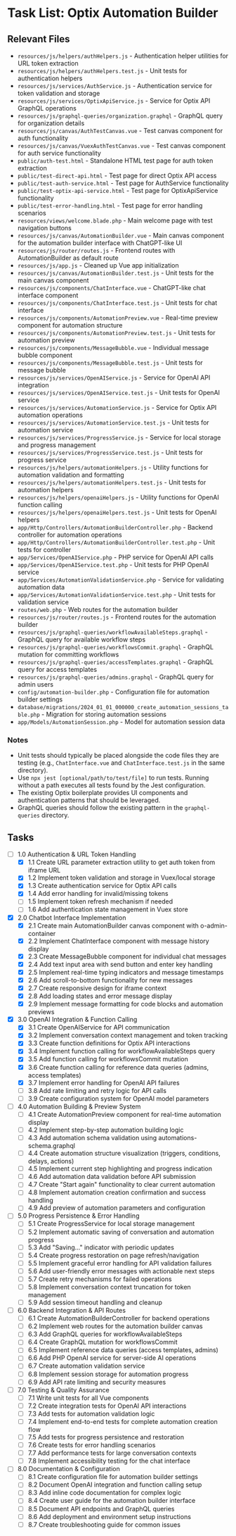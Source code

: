 # Task List: Optix Automation Builder

## Relevant Files

- `resources/js/helpers/authHelpers.js` - Authentication helper utilities for URL token extraction
- `resources/js/helpers/authHelpers.test.js` - Unit tests for authentication helpers
- `resources/js/services/AuthService.js` - Authentication service for token validation and storage
- `resources/js/services/OptixApiService.js` - Service for Optix API GraphQL operations
- `resources/js/graphql-queries/organization.graphql` - GraphQL query for organization details
- `resources/js/canvas/AuthTestCanvas.vue` - Test canvas component for auth functionality
- `resources/js/canvas/VuexAuthTestCanvas.vue` - Test canvas component for auth service functionality
- `public/auth-test.html` - Standalone HTML test page for auth token extraction
- `public/test-direct-api.html` - Test page for direct Optix API access
- `public/test-auth-service.html` - Test page for AuthService functionality
- `public/test-optix-api-service.html` - Test page for OptixApiService functionality
- `public/test-error-handling.html` - Test page for error handling scenarios
- `resources/views/welcome.blade.php` - Main welcome page with test navigation buttons
- `resources/js/canvas/AutomationBuilder.vue` - Main canvas component for the automation builder interface with ChatGPT-like UI
- `resources/js/router/routes.js` - Frontend routes with AutomationBuilder as default route
- `resources/js/app.js` - Cleaned up Vue app initialization
- `resources/js/canvas/AutomationBuilder.test.js` - Unit tests for the main canvas component
- `resources/js/components/ChatInterface.vue` - ChatGPT-like chat interface component
- `resources/js/components/ChatInterface.test.js` - Unit tests for chat interface
- `resources/js/components/AutomationPreview.vue` - Real-time preview component for automation structure
- `resources/js/components/AutomationPreview.test.js` - Unit tests for automation preview
- `resources/js/components/MessageBubble.vue` - Individual message bubble component
- `resources/js/components/MessageBubble.test.js` - Unit tests for message bubble
- `resources/js/services/OpenAIService.js` - Service for OpenAI API integration
- `resources/js/services/OpenAIService.test.js` - Unit tests for OpenAI service
- `resources/js/services/AutomationService.js` - Service for Optix API automation operations
- `resources/js/services/AutomationService.test.js` - Unit tests for automation service
- `resources/js/services/ProgressService.js` - Service for local storage and progress management
- `resources/js/services/ProgressService.test.js` - Unit tests for progress service
- `resources/js/helpers/automationHelpers.js` - Utility functions for automation validation and formatting
- `resources/js/helpers/automationHelpers.test.js` - Unit tests for automation helpers
- `resources/js/helpers/openaiHelpers.js` - Utility functions for OpenAI function calling
- `resources/js/helpers/openaiHelpers.test.js` - Unit tests for OpenAI helpers
- `app/Http/Controllers/AutomationBuilderController.php` - Backend controller for automation operations
- `app/Http/Controllers/AutomationBuilderController.test.php` - Unit tests for controller
- `app/Services/OpenAIService.php` - PHP service for OpenAI API calls
- `app/Services/OpenAIService.test.php` - Unit tests for PHP OpenAI service
- `app/Services/AutomationValidationService.php` - Service for validating automation data
- `app/Services/AutomationValidationService.test.php` - Unit tests for validation service
- `routes/web.php` - Web routes for the automation builder
- `resources/js/router/routes.js` - Frontend routes for the automation builder
- `resources/js/graphql-queries/workflowAvailableSteps.graphql` - GraphQL query for available workflow steps
- `resources/js/graphql-queries/workflowsCommit.graphql` - GraphQL mutation for committing workflows
- `resources/js/graphql-queries/accessTemplates.graphql` - GraphQL query for access templates
- `resources/js/graphql-queries/admins.graphql` - GraphQL query for admin users
- `config/automation-builder.php` - Configuration file for automation builder settings
- `database/migrations/2024_01_01_000000_create_automation_sessions_table.php` - Migration for storing automation sessions
- `app/Models/AutomationSession.php` - Model for automation session data

### Notes

- Unit tests should typically be placed alongside the code files they are testing (e.g., `ChatInterface.vue` and `ChatInterface.test.js` in the same directory).
- Use `npx jest [optional/path/to/test/file]` to run tests. Running without a path executes all tests found by the Jest configuration.
- The existing Optix boilerplate provides UI components and authentication patterns that should be leveraged.
- GraphQL queries should follow the existing pattern in the `graphql-queries` directory.

## Tasks

- [ ] 1.0 Authentication & URL Token Handling
  - [x] 1.1 Create URL parameter extraction utility to get auth token from iframe URL
  - [x] 1.2 Implement token validation and storage in Vuex/local storage
  - [x] 1.3 Create authentication service for Optix API calls
  - [x] 1.4 Add error handling for invalid/missing tokens
  - [ ] 1.5 Implement token refresh mechanism if needed
  - [ ] 1.6 Add authentication state management in Vuex store

- [x] 2.0 Chatbot Interface Implementation
  - [x] 2.1 Create main AutomationBuilder canvas component with o-admin-container
  - [x] 2.2 Implement ChatInterface component with message history display
  - [x] 2.3 Create MessageBubble component for individual chat messages
  - [x] 2.4 Add text input area with send button and enter key handling
  - [x] 2.5 Implement real-time typing indicators and message timestamps
  - [x] 2.6 Add scroll-to-bottom functionality for new messages
  - [x] 2.7 Create responsive design for iframe context
  - [x] 2.8 Add loading states and error message display
  - [x] 2.9 Implement message formatting for code blocks and automation previews

- [x] 3.0 OpenAI Integration & Function Calling
  - [x] 3.1 Create OpenAIService for API communication
  - [x] 3.2 Implement conversation context management and token tracking
  - [x] 3.3 Create function definitions for Optix API interactions
  - [x] 3.4 Implement function calling for workflowAvailableSteps query
  - [x] 3.5 Add function calling for workflowsCommit mutation
  - [x] 3.6 Create function calling for reference data queries (admins, access templates)
  - [x] 3.7 Implement error handling for OpenAI API failures
  - [ ] 3.8 Add rate limiting and retry logic for API calls
  - [ ] 3.9 Create configuration system for OpenAI model parameters

- [ ] 4.0 Automation Building & Preview System
  - [ ] 4.1 Create AutomationPreview component for real-time automation display
  - [ ] 4.2 Implement step-by-step automation building logic
  - [ ] 4.3 Add automation schema validation using automations-schema.graphql
  - [ ] 4.4 Create automation structure visualization (triggers, conditions, delays, actions)
  - [ ] 4.5 Implement current step highlighting and progress indication
  - [ ] 4.6 Add automation data validation before API submission
  - [ ] 4.7 Create "Start again" functionality to clear current automation
  - [ ] 4.8 Implement automation creation confirmation and success handling
  - [ ] 4.9 Add preview of automation parameters and configuration

- [ ] 5.0 Progress Persistence & Error Handling
  - [ ] 5.1 Create ProgressService for local storage management
  - [ ] 5.2 Implement automatic saving of conversation and automation progress
  - [ ] 5.3 Add "Saving..." indicator with periodic updates
  - [ ] 5.4 Create progress restoration on page refresh/navigation
  - [ ] 5.5 Implement graceful error handling for API validation failures
  - [ ] 5.6 Add user-friendly error messages with actionable next steps
  - [ ] 5.7 Create retry mechanisms for failed operations
  - [ ] 5.8 Implement conversation context truncation for token management
  - [ ] 5.9 Add session timeout handling and cleanup

- [ ] 6.0 Backend Integration & API Routes
  - [ ] 6.1 Create AutomationBuilderController for backend operations
  - [ ] 6.2 Implement web routes for the automation builder canvas
  - [ ] 6.3 Add GraphQL queries for workflowAvailableSteps
  - [ ] 6.4 Create GraphQL mutation for workflowsCommit
  - [ ] 6.5 Implement reference data queries (access templates, admins)
  - [ ] 6.6 Add PHP OpenAI service for server-side AI operations
  - [ ] 6.7 Create automation validation service
  - [ ] 6.8 Implement session storage for automation progress
  - [ ] 6.9 Add API rate limiting and security measures

- [ ] 7.0 Testing & Quality Assurance
  - [ ] 7.1 Write unit tests for all Vue components
  - [ ] 7.2 Create integration tests for OpenAI API interactions
  - [ ] 7.3 Add tests for automation validation logic
  - [ ] 7.4 Implement end-to-end tests for complete automation creation flow
  - [ ] 7.5 Add tests for progress persistence and restoration
  - [ ] 7.6 Create tests for error handling scenarios
  - [ ] 7.7 Add performance tests for large conversation contexts
  - [ ] 7.8 Implement accessibility testing for the chat interface

- [ ] 8.0 Documentation & Configuration
  - [ ] 8.1 Create configuration file for automation builder settings
  - [ ] 8.2 Document OpenAI integration and function calling setup
  - [ ] 8.3 Add inline code documentation for complex logic
  - [ ] 8.4 Create user guide for the automation builder interface
  - [ ] 8.5 Document API endpoints and GraphQL queries
  - [ ] 8.6 Add deployment and environment setup instructions
  - [ ] 8.7 Create troubleshooting guide for common issues
